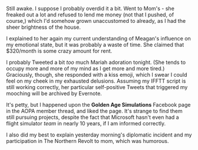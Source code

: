 Still awake. I suppose I probably overdid it a bit. Went to Mom's - she freaked out a lot and refused to lend me money (not that I pushed, of course,) which I'd somehow grown unaccustomed to already, as I had the sheer brightness of the house.

I explained to her again my current understanding of Meagan's influence on my emotional state, but it was probably a waste of time. She claimed that $320/month is some crazy amount for rent.

I probably Tweeted a bit *too* much Mariah adoration tonight. (She tends to occupy more and more of my mind as I get more and more tired.)
Graciously, though, she responded with a kiss emoji, which I swear I could feel on my cheek in my exhausted delusions. Assuming my IFFTT script is still working correctly, her particular self-positive Tweets that triggered my mooching will be archived by Evernote.

It's petty, but I happened upon the **Golden Age Simulations** Facebook page in the AOPA member thread, and liked the page. It's strange to find them still pursuing projects, despite the fact that Microsoft hasn't even had a flight simulator *team* in nearly 10 years, if I am informed correctly.

I also did my best to explain yesterday morning's diplomatic incident and my participation in The Northern Revolt to mom, which was humorous.